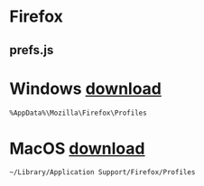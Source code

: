 # Firefox 
## prefs.js

# Windows [download](https://download.mozilla.org/?product=firefox-esr-latest&os=win&lang=zh-CN)
```
%AppData%\Mozilla\Firefox\Profiles
```

# MacOS [download](https://download.mozilla.org/?product=firefox-esr-latest&os=osx&lang=zh-CN)
```
~/Library/Application Support/Firefox/Profiles
```
